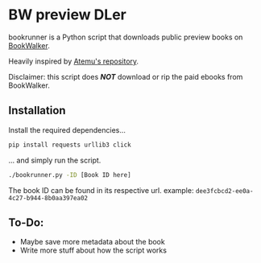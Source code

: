 # BW preview DLer

bookrunner is a Python script that downloads public preview books on [BookWalker](https://bookwalker.jp/). 

Heavily inspired by [Atemu's repository](https://github.com/Atemu/bookwalker-dl).

Disclaimer: this script does ***NOT*** download or rip the paid ebooks from BookWalker. 

## Installation

Install the required dependencies...
```bash
pip install requests urllib3 click
```
... and simply run the script.
```bash
./bookrunner.py -ID [Book ID here]
```

The book ID can be found in its respective url. 
example: `dee3fcbcd2-ee0a-4c27-b944-8b0aa397ea02`

## To-Do:
* Maybe save more metadata about the book
* Write more stuff about how the script works
